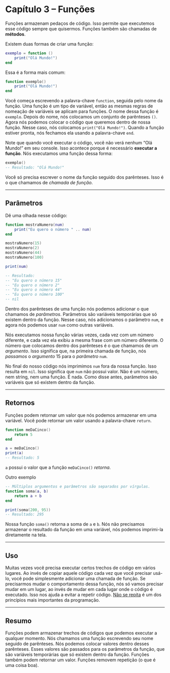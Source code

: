 # Capítulo 3 – Funções

Funções armazenam pedaços de código. Isso permite que executemos esse código sempre que quisermos. Funções também são chamadas de **métodos**.

Existem duas formas de criar uma função:

```lua
exemplo = function ()
	print("Olá Mundo!")
end
```

Essa é a forma mais comum:

```lua
function exemplo()
	print("Olá Mundo!")
end
```

Você começa escrevendo a palavra-chave `function`, seguida pelo nome da função. Uma função é um tipo de variável, então as mesmas regras de nomeação de variáveis se aplicam para funções. O nome dessa função é `exemplo`. Depois do nome, nós colocamos um conjunto de parênteses `()`. Agora nós podemos colocar o código que queremos dentro de nossa função. Nesse caso, nós colocamos `print("Olá Mundo!")`. Quando a função estiver pronta, nós fechamos ela usando a palavra-chave `end`.

Note que quando você executar o código, você não verá nenhum “Olá Mundo!” em seu console. Isso acontece porque é necessário **executar a função**. Nós executamos uma função dessa forma:

```lua
exemplo()
-- Resultado: "Olá Mundo!"
```

Você só precisa escrever o nome da função seguido dos parênteses. Isso é o que chamamos de *chamada de função*.

***

## Parâmetros

Dê uma olhada nesse código:

```lua
function mostraNumero(num)
	print("Eu quero o número " .. num)
end

mostraNumero(15)
mostraNumero(2)
mostraNumero(44)
mostraNumero(100)

print(num)

-- Resultado:
-- "Eu quero o número 15"
-- "Eu quero o número 2"
-- "Eu quero o número 44"
-- "Eu quero o número 100"
-- nil
```

Dentro dos parênteses de uma função nós podemos adicionar o que chamamos de *parâmetros*. Parâmetros são variáveis temporárias que só existem dentro da função. Nesse caso, nós adicionamos o parâmetro `num`, e agora nós podemos usar `num` como outras variáveis.

Nós executamos nossa função várias vezes, cada vez com um número diferente, e cada vez ela exibiu a mesma frase com um número diferente. O número que colocamos dentro dos parênteses é o que chamamos de um *argumento*. Isso significa que, na primeira chamada de função, nós *passamos* o *argumento* 15 para o *parâmetro* `num`.

No final do nosso código nós imprimimos `num` fora da nossa função. Isso resulta em `nil`. Isso significa que `num` não possui valor. Não é um número, nem string, nem uma função. É nada. Como disse antes, parâmetros são variáveis que só existem dentro da função.

***

## Retornos

Funções podem retornar um valor que nós podemos armazenar em uma variável. Você pode retornar um valor usando a palavra-chave `return`.

```lua
function meDaCinco()
	return 5
end

a = meDaCinco()
print(a)
-- Resultado: 5
```

`a` possui o valor que a função `meDaCinco()` *retorna*.

Outro exemplo

```lua
-- Múltiplos argumentos e parâmetros são separados por vírgulas.
function soma(a, b)
	return a + b
end

print(soma(200, 95))
-- Resultado: 295
```

Nossa função `soma()` retorna a soma de `a` e `b`. Nós não precisamos armazenar o resultado da função em uma variável, nós podemos imprimi-la diretamente na tela.

***

## Uso

Muitas vezes você precisa executar certos trechos de código em vários lugares. Ao invés de copiar aquele código cada vez que você precisar usá-lo, você pode simplesmente adicionar uma chamada de função. Se precisarmos mudar o comportamento dessa função, nós só vamos precisar mudar em um lugar, ao invés de mudar em cada lugar onde o código é executado. Isso nos ajuda a evitar a repetir código. [Não se repita](https://pt.wikipedia.org/wiki/Don%27t_repeat_yourself) é um dos princípios mais importantes da programação.

***

## Resumo

Funções podem armazenar trechos de códigos que podemos executar a qualquer momento. Nós chamamos uma função escrevendo seu nome seguido de parênteses. Nós podemos colocar valores dentro desses parênteses. Esses valores são passados para os parâmetros da função, que são variáveis temporárias que só existem dentro da função. Funções também podem retornar um valor. Funções removem repetição (o que é uma coisa boa).